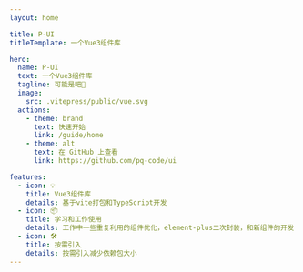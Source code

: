 ```yaml
---
layout: home

title: P-UI
titleTemplate: 一个Vue3组件库

hero:
  name: P-UI
  text: 一个Vue3组件库
  tagline: 可能是吧🤔
  image:
    src: .vitepress/public/vue.svg
  actions:
    - theme: brand
      text: 快速开始
      link: /guide/home
    - theme: alt
      text: 在 GitHub 上查看
      link: https://github.com/pq-code/ui

features:
  - icon: 💡
    title: Vue3组件库
    details: 基于vite打包和TypeScript开发
  - icon: 📦
    title: 学习和工作使用
    details: 工作中一些重复利用的组件优化，element-plus二次封装，和新组件的开发
  - icon: 🛠️
    title: 按需引入
    details: 按需引入减少依赖包大小
---
```

